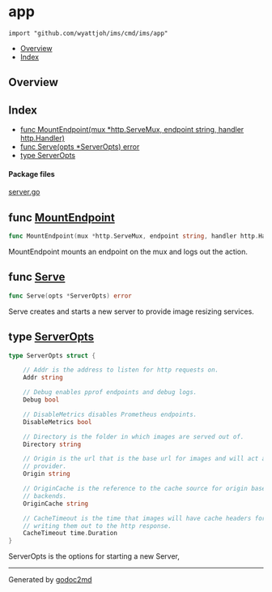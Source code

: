 

# app
`import "github.com/wyattjoh/ims/cmd/ims/app"`

* [Overview](#pkg-overview)
* [Index](#pkg-index)

## <a name="pkg-overview">Overview</a>



## <a name="pkg-index">Index</a>
* [func MountEndpoint(mux *http.ServeMux, endpoint string, handler http.Handler)](#MountEndpoint)
* [func Serve(opts *ServerOpts) error](#Serve)
* [type ServerOpts](#ServerOpts)


#### <a name="pkg-files">Package files</a>
[server.go](/src/github.com/wyattjoh/ims/cmd/ims/app/server.go) 





## <a name="MountEndpoint">func</a> [MountEndpoint](/src/target/server.go?s=409:486#L8)
``` go
func MountEndpoint(mux *http.ServeMux, endpoint string, handler http.Handler)
```
MountEndpoint mounts an endpoint on the mux and logs out the action.



## <a name="Serve">func</a> [Serve](/src/target/server.go?s=1393:1427#L42)
``` go
func Serve(opts *ServerOpts) error
```
Serve creates and starts a new server to provide image resizing services.




## <a name="ServerOpts">type</a> [ServerOpts](/src/target/server.go?s=646:1314#L14)
``` go
type ServerOpts struct {

    // Addr is the address to listen for http requests on.
    Addr string

    // Debug enables pprof endpoints and debug logs.
    Debug bool

    // DisableMetrics disables Prometheus endpoints.
    DisableMetrics bool

    // Directory is the folder in which images are served out of.
    Directory string

    // Origin is the url that is the base url for images and will act as the
    // provider.
    Origin string

    // OriginCache is the reference to the cache source for origin based
    // backends.
    OriginCache string

    // CacheTimeout is the time that images will have cache headers for when
    // writing them out to the http response.
    CacheTimeout time.Duration
}
```
ServerOpts is the options for starting a new Server,














- - -
Generated by [godoc2md](http://godoc.org/github.com/davecheney/godoc2md)
